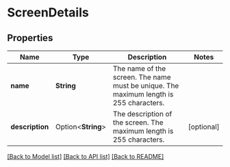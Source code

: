 # ScreenDetails

## Properties

Name | Type | Description | Notes
------------ | ------------- | ------------- | -------------
**name** | **String** | The name of the screen. The name must be unique. The maximum length is 255 characters. | 
**description** | Option<**String**> | The description of the screen. The maximum length is 255 characters. | [optional]

[[Back to Model list]](../README.md#documentation-for-models) [[Back to API list]](../README.md#documentation-for-api-endpoints) [[Back to README]](../README.md)


